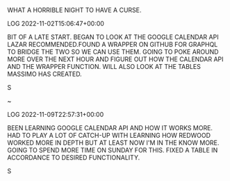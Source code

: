 WHAT A
HORRIBLE
NIGHT TO
HAVE A
CURSE.


LOG 2022-11-02T15:06:47+00:00 

BIT OF A LATE START. BEGAN TO LOOK AT THE GOOGLE CALENDAR API LAZAR RECOMMENDED.FOUND A WRAPPER ON GITHUB FOR GRAPHQL TO BRIDGE THE TWO SO WE CAN USE THEM. GOING TO POKE AROUND MORE OVER THE NEXT HOUR AND FIGURE OUT HOW THE CALENDAR API AND THE WRAPPER FUNCTION. WILL ALSO LOOK AT THE TABLES MASSIMO HAS CREATED.

S

~

LOG 2022-11-09T22:57:31+00:00

BEEN LEARNING GOOGLE CALENDAR API AND HOW IT WORKS MORE. HAD TO PLAY A LOT OF CATCH-UP WITH LEARNING HOW REDWOOD WORKED MORE IN DEPTH BUT AT LEAST NOW I'M IN THE KNOW MORE. GOING TO SPEND MORE TIME ON SUNDAY FOR THIS. FIXED A TABLE IN ACCORDANCE TO DESIRED FUNCTIONALITY.

S

